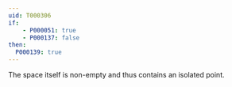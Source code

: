 ```yaml
---
uid: T000306
if:
    - P000051: true
    - P000137: false
then:
  P000139: true
---
```


The space itself is non-empty and thus contains an isolated point.
